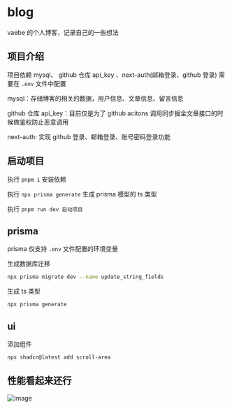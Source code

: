 # blog

vaebe 的个人博客，记录自己的一些想法

## 项目介绍

项目依赖 mysql、 github 仓库 api_key 、next-auth(邮箱登录、github 登录) 需要在 `.env` 文件中配置

mysql：存储博客的相关的数据，用户信息、文章信息、留言信息

github 仓库 api_key：目前仅是为了 github acitons 调用同步掘金文章接口的时候做鉴权防止恶意调用

next-auth: 实现 github 登录、邮箱登录、账号密码登录功能

## 启动项目

执行 `pnpm i` 安装依赖

执行 `npx prisma generate` 生成 prisma 模型的 ts 类型

执行 `pnpm run dev 启动项目`

## prisma

prisma 仅支持 `.env` 文件配置的环境变量

生成数据库迁移

```bash
npx prisma migrate dev --name update_string_fields
```

生成 ts 类型

```bash
npx prisma generate
```

## ui

添加组件

```bash
npx shadcn@latest add scroll-area
```

## 性能看起来还行

![image](https://github.com/user-attachments/assets/9f198e59-4d3e-4f3f-a035-3c291a648785)

